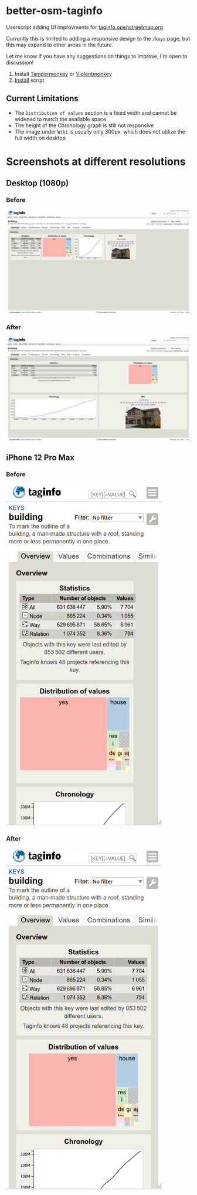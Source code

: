 # better-osm-taginfo
Userscript adding UI improvments for [taginfo.openstreetmap.org](https://taginfo.openstreetmap.org/)

Currently this is limited to adding a responsive design to the `/keys` page, but this may expand to other areas in the future.

Let me know if you have any suggestions on things to improve, I'm open to discussion!

1. Install [Tampermonkey](https://www.tampermonkey.net) or [Violentmonkey](https://violentmonkey.github.io/)
2. [Install](https://github.com/wcedmisten/better-osm-taginfo/raw/refs/heads/main/better-osm-taginfo.user.js) script

## Current Limitations

* The `Distribution of values` section is a fixed width and cannot be widened to match the available space
* The height of the Chronology graph is still not responsive
* The image under `Wiki` is usually only 300px, which does not utilize the full width on desktop

# Screenshots at different resolutions

## Desktop (1080p)

### Before

![desktop screenshot before](/screenshots/1080-before.png)

### After

![desktop screenshot after](/screenshots/1080-after.png)

## iPhone 12 Pro Max

### Before

![iphone 12 screenshot before](/screenshots/iphone-12-before.png)

### After

![iphone 12 screenshot after](/screenshots/iphone-12-after.png)
